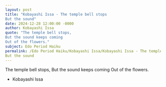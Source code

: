 ```yaml
---
layout: post
title: "Kobayashi Issa - The temple bell stops
But the sound"
date: 2024-12-28 12:00:00 -0000
author: Kobayashi Issa
quote: "The temple bell stops,
But the sound keeps coming
Out of the flowers."
subject: Edo Period Haiku
permalink: /Edo Period Haiku/Kobayashi Issa/Kobayashi Issa - The temple bell stops
But the sound
---
```


The temple bell stops,
But the sound keeps coming
Out of the flowers.

- Kobayashi Issa

